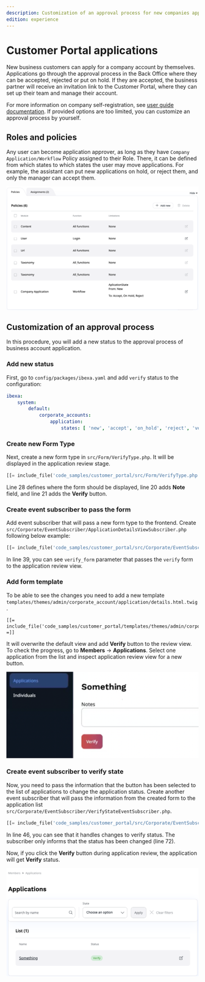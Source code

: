 ```yaml
---
description: Customization of an approval process for new companies applications.
edition: experience
---
```


# Customer Portal applications

New business customers can apply for a company account by themselves.
Applications go through the approval process in the Back Office where they can be accepted, rejected or put on hold.
If they are accepted, the business partner will receive an invitation link to the Customer Portal,
where they can set up their team and manage their account.

For more information on company self-registration, see [user guide documentation](https://doc.ibexa.co/projects/userguide/en/latest/shop_administration/company_self_registration/).
If provided options are too limited, you can customize an approval process by yourself.

## Roles and policies

Any user can become application approver, as long as they have `Company Application/Workflow` Policy assigned to their Role.
There, it can be defined from which states to which states the user may move applications.
For example, the assistant can put new applications on hold, or reject them, and only the manager can accept them.

![Company Application Policy](img/cp_company_application_policy.png)

## Customization of an approval process

In this procedure, you will add a new status to the approval process of business account application.

### Add new status

First, go to `config/packages/ibexa.yaml` and add `verify` status to the configuration:

```yaml
ibexa:
    system:
        default:
            corporate_accounts:
                application:
                    states: [ 'new', 'accept', 'on_hold', 'reject', 'verify' ]
```

### Create new Form Type

Next, create a new form type in `src/Form/VerifyType.php`.
It will be displayed in the application review stage.

``` php
[[= include_file('code_samples/customer_portal/src/Form/VerifyType.php', 20, 21) =]]
```

Line 28 defines where the form should be displayed, line 20 adds **Note** field, and line 21 adds the **Verify** button.

### Create event subscriber to pass the form

Add event subscriber that will pass a new form type to the frontend.
Create `src/Corporate/EventSubscriber/ApplicationDetailsViewSubscriber.php` following below example:

``` php
[[= include_file('code_samples/customer_portal/src/Corporate/EventSubscriber/ApplicationDetailsViewSubscriber.php', 39) =]]
```

In line 39, you can see `verify_form` parameter that passes the `verify` form to the application review view.

### Add form template

To be able to see the changes you need to add
a new template `templates/themes/admin/corporate_account/application/details.html.twig`.

``` html+twig
[[= include_file('code_samples/customer_portal/templates/themes/admin/corporate_account/application/details.html.twig') =]]
```

It will overwrite the default view and add **Verify** button to the review view.
To check the progress, go to **Members** -> **Applications**.
Select one application from the list and inspect application review view for a new button.

![Verify button](img/cp_new_status.png)

### Create event subscriber to verify state

Now, you need to pass the information that the button has been selected
to the list of applications to change the application status.
Create another event subscriber that will pass the information
from the created form to the application list `src/Corporate/EventSubscriber/VerifyStateEventSubscriber.php`.

``` php
[[= include_file('code_samples/customer_portal/src/Corporate/EventSubscriber/VerifyStateEventSubscriber.php', 46) =]]
```

In line 46, you can see that it handles changes to verify status.
The subscriber only informs that the status has been changed (line 72).

Now, if you click the **Verify** button during application review, the application will get **Verify** status.

![Verify status](img/cp_verify_status.png)
